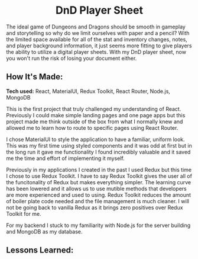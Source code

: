 <h1 align="center">DnD Player Sheet</h1>

The ideal game of Dungeons and Dragons should be smooth in gameplay and storytelling so why do we limit ourselves with paper and a pencil? With the limited space available for all of the stat and inventory changes, notes, and player background information, it just seems more fitting to give players the ability to utilize a digital player sheets. With my DnD player sheet, now you won't run the risk of losing your document either.

<h2 align="left">How It's Made:</h2>

**Tech used:** React, MaterialUI, Redux Toolkit, React Router, Node.js, MongoDB

This is the first project that truly challenged my understanding of React. Previously I could make simple landing pages and one page apps but this project made me think outside of the box from what I normally knew and allowed me to learn how to route to specific pages using React Router. 

I chose MaterialUI to style the application to have a familiar, uniform look. This was my first time using styled components and it was odd at first but in the long run it gave me functionality I found incredibly valuable and it saved me the time and effort of implementing it myself. 

Previously in my applications I created in the past I used Redux but this time I chose to use Redux Toolkit. I have to say Redux Toolkit gives the user all of the funcitonality of Redux but makes everything simpler. The learning curve has been lowered and it allows us to use mutible methods that developers are more experienced and used to using. Redux Toolkit reduces the amount of boiler plate code needed and the file management is much cleaner. I will not be going back to vanilla Redux as it brings zero positives over Redux Toolkit for me.

For my backend I stuck to my familiarity with Node.js for the server building and MongoDB as my database. 

<h2 align="left">Lessons Learned:</h2>

